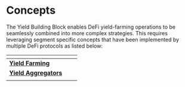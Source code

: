 # Concepts

The Yield Building Block enables DeFi yield-farming operations to be seamlessly combined into more complex strategies. This requires leveraging segment specific concepts that have been implemented by multiple DeFi protocols as listed below:

<table data-view="cards"><thead><tr><th></th><th data-hidden></th><th data-hidden></th></tr></thead><tbody><tr><td><a href="yield-farming.md"><strong>Yield Farming</strong></a></td><td></td><td></td></tr><tr><td><a href="yield-aggregators.md"><strong>Yield Aggregators</strong></a></td><td></td><td></td></tr><tr><td></td><td></td><td></td></tr></tbody></table>
